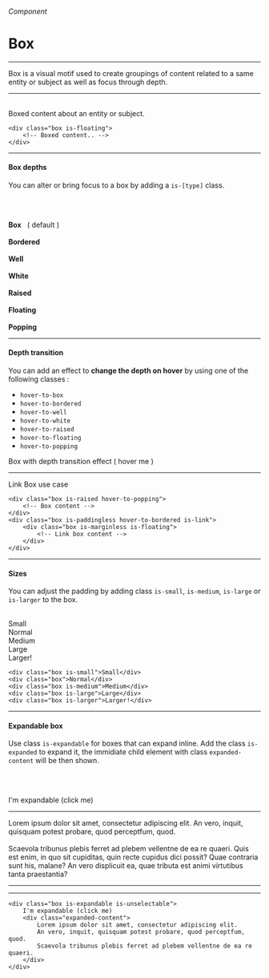 <h6 class="is-uppercase has-text-grey has-text-weight-medium is-size-6 is-size-7-mobile">Component</h6>
<h1 class="title is-family-secondary is-size-2-mobile">Box</h1>
<hr class="is-visible is-size-3">
<p class="is-size-4 has-text-dark">
    <span class="has-text-weight-semibold">Box</span> is a visual motif used to create groupings of content related to a same entity or subject as well as focus through depth.
</p>
<hr class="is-visible is-size-3"><br>

<div class="box is-well is-radiusless-b is-marginless is-large">
    <div class="box is-floating is-large">Boxed content about an entity or subject.</div>
</div>

    <div class="box is-floating">
        <!-- Boxed content.. -->
    </div>
<hr class="is-size-1 is-visible">

<h4 class="title is-family-primary"><strong>Box depths</strong></h4>

You can alter or bring focus to a box by adding a `is-[type]` class.

<br><br>

<div class="box is-well is-large">

<div class="box">
    <div class="subtitle has-text-grey-dark is-6"><strong>Box</strong> &nbsp; ( default )</div>
</div>
<br>
<div class="box is-bordered has-text-grey is-medium">
    <div class="subtitle has-text-grey-dark is-6"><strong>Bordered</strong></div>
</div>
<br>
<div class="box is-well has-text-grey is-medium">
    <div class="subtitle has-text-grey-dark is-6"><strong>Well</strong></div>
</div>
<br>
<div class="box is-white is-medium">
    <div class="subtitle has-text-grey-dark is-6"><strong>White</strong></div>
</div>
<br>
<div class="box is-raised is-medium">
    <div class="subtitle has-text-grey-dark is-6"><strong>Raised</strong></div>
</div>
<br>
<div class="box is-floating is-medium">
    <div class="subtitle has-text-grey-dark is-6"><strong>Floating</strong></div>
</div>
<br>
<div class="box is-popping is-medium">
    <div class="subtitle has-text-grey-dark is-6"><strong>Popping</strong></div>
</div>
</div>

<hr class="is-size-1 is-visible">

<h4 class="title is-family-primary"><strong>Depth transition</strong></h4>

You can add an effect to <strong>change the depth on hover</strong> by using one of the following classes :

<ul class="list">
    <li><code>hover-to-box</code></li>
    <li><code>hover-to-bordered</code></li>
    <li><code>hover-to-well</code></li>
    <li><code>hover-to-white</code></li>
    <li><code>hover-to-raised</code></li>
    <li><code>hover-to-floating</code></li>
    <li><code>hover-to-popping</code></li>
</ul>

<div class="box is-large is-white is-radiusless-b is-marginless">
    <div class="box is-raised hover-to-floating">Box with depth transition effect ( hover me )</div>
    <hr>
    <div class="box is-paddingless hover-to-bordered is-link">
        <div class="box is-marginless is-floating">Link Box use case</div>
    </div>
</div>

    <div class="box is-raised hover-to-popping">
        <!-- Box content -->
    </div>
    <div class="box is-paddingless hover-to-bordered is-link">
        <div class="box is-marginless is-floating">
            <!-- Link box content -->
        </div>
    </div>
<hr class="is-size-1 is-visible">

<h4 class="title is-family-primary"><strong>Sizes</strong></h4>

You can adjust the padding by adding class `is-small`, `is-medium`, `is-large` or `is-larger` to the box.

<br>

<div class="box is-well is-radiusless-b is-marginless">
    <div class="level">
        <div class="level-item"><div class="box is-raised is-small is-size-6">Small</div></div>
        <div class="level-item"><div class="box is-raised ">Normal</div></div>
        <div class="level-item"><div class="box is-raised is-medium">Medium</div></div>
        <div class="level-item"><div class="box is-raised is-large">Large</div></div>
        <div class="level-item"><div class="box is-raised is-larger">Larger!</div></div>
    </div>
</div>

    <div class="box is-small">Small</div>
    <div class="box">Normal</div>
    <div class="box is-medium">Medium</div>
    <div class="box is-large">Large</div>
    <div class="box is-larger">Larger!</div>
<hr class="is-size-1 is-visible">

<h4 class="title is-family-primary"><strong>Expandable box</strong></h4>

Use class `is-expandable` for boxes that can expand inline. Add the class `is-expanded` to expand it, the immidiate child element with class `expanded-content` will be then shown.

<br><br>

<div class="box is-well is-radiusless-b is-marginless ">
    <div class="box">
        <div id="ebox" class="box is-large has-background-black-ter is-floating is-expandable is-unselectable is-relative" onclick="toggleExpand('ebox')">
            <span class="title is-3 has-text-white is-spaced has-text-weight-bold">I'm expandable <span class="has-text-grey has-text-weight-normal">(click me)</span></span>
            <div class="expanded-content">
                <hr class="is-visible is-size-3 is-size-4-mobile has-background-primary-claim-gradient">
                <div class="subtitle has-text-white is-4 is-family-secondary">Lorem ipsum dolor sit amet, consectetur adipiscing elit. An vero, inquit, quisquam potest probare, quod perceptfum, quod.<br><br>Scaevola tribunus plebis ferret ad plebem vellentne de ea re quaeri. Quis est enim, in quo sit cupiditas, quin recte cupidus dici possit? Quae contraria sunt his, malane? An vero displicuit ea, quae tributa est animi virtutibus tanta praestantia?</div>
                <hr class="is-size-5">
                <hr class="is-visible is-marginless has-background-primary-care-gradient">
            </div>
        </div>
    </div>
</div>

    <div class="box is-expandable is-unselectable">
        I'm expandable (click me)
        <div class="expanded-content">
            Lorem ipsum dolor sit amet, consectetur adipiscing elit.
            An vero, inquit, quisquam potest probare, quod perceptfum, quod.
            Scaevola tribunus plebis ferret ad plebem vellentne de ea re quaeri.
        </div>
    </div>
